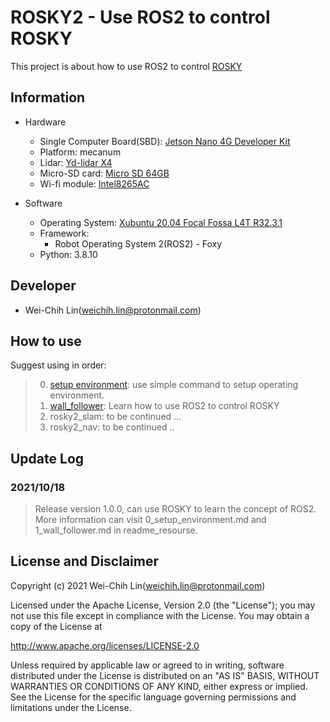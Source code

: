 # ROSKY2 - Use ROS2 to control ROSKY

This project is about how to use ROS2 to control [ROSKY](https://www.icshop.com.tw/product-page.php?28182)

## Information

- Hardware
  - Single Computer Board(SBD): [Jetson Nano 4G Developer Kit](https://www.icshop.com.tw/product-page.php?27812)
  - Platform: mecanum
  - Lidar: [Yd-lidar X4](https://www.icshop.com.tw/product-page.php?26030)
  - Micro-SD card: [Micro SD 64GB](https://www.icshop.com.tw/product-page.php?27389)
  - Wi-fi module: [Intel8265AC](https://www.icshop.com.tw/product-page.php?27325)

- Software
  - Operating System: [Xubuntu 20.04 Focal Fossa L4T R32.3.1](https://forums.developer.nvidia.com/t/xubuntu-20-04-focal-fossa-l4t-r32-3-1-custom-image-for-the-jetson-nano/121768)
  - Framework:
    - Robot Operating System 2(ROS2) - Foxy
  - Python: 3.8.10

## Developer

- Wei-Chih Lin(weichih.lin@protonmail.com)

## How to use
Suggest using in order:

> 0. [setup environment](https://github.com/kjoelovelife/ROSKY2/blob/main/readme_resource/0_setup_environment.md): use simple command to setup operating environment.
> 1. [wall_follower](https://github.com/kjoelovelife/ROSKY2/blob/main/readme_resource/1_wall_follower.md): Learn how to use ROS2 to control ROSKY
> 2. rosky2_slam: to be continued ... 
> 3. rosky2_nav: to be continued ..



## Update Log

### 2021/10/18
> Release version 1.0.0, can use ROSKY to learn the concept of ROS2.
> More information can visit 0_setup_environment.md and 1_wall_follower.md in readme_resourse. 

## License and Disclaimer
Copyright (c) 2021 Wei-Chih Lin(weichih.lin@protonmail.com)

Licensed under the Apache License, Version 2.0 (the "License");
you may not use this file except in compliance with the License.
You may obtain a copy of the License at

http://www.apache.org/licenses/LICENSE-2.0

Unless required by applicable law or agreed to in writing, software
distributed under the License is distributed on an "AS IS" BASIS,
WITHOUT WARRANTIES OR CONDITIONS OF ANY KIND, either express or implied.
See the License for the specific language governing permissions and
limitations under the License.